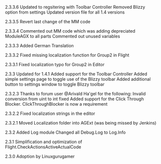 2.3.3.6
	Updated to regsitering with Toolbar Controller
	Removed Blizzy option from settings
	Updated version file for all 1.4 versions

2.3.3.5
	Revert last change of the MM code

2.3.3.4
	Commented out MM code which was adding depreciated ModuleAGX to all parts
	Commented out unused variables

2.3.3.3
	Added German Translation

2.3.3.2
	Fixed missing localization function for Group2 in Flight

2.3.3.1
	Fixed localization typo for Group2 in Editor

2.3.3
	Updated for 1.4.1
	Added support for the Toolbar Controller
	Added simple settings page to toggle use of the Blizzy toolbar
	Added additional button to settings window to toggle Blizzy toolbar

2.3.2.3
	Thanks to forum user @Arivald Ha'gel for the following:
		Invalid conversion from uint to int fixed
	Added support for the Click Through Blocker.  ClickThroughBlocker is now a requirement

2.3.2.2
	Fixed localization strings in the editor

2.3.2.1
	Moved Localization folder into AGExt (was being missed by Jenkins)

2.3.2
	Added Log module
	Changed all Debug.Log to Log.Info

2.3.1
	Simplification and optimization of Flight.CheckActionsActiveActualCode

2.3.0
	Adoption by Linuxgurugamer